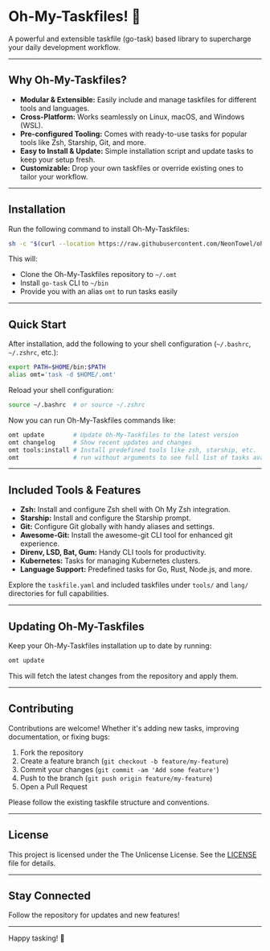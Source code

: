 # Oh-My-Taskfiles! 🚀

A powerful and extensible taskfile (go-task) based library to supercharge your daily development workflow.

---

## Why Oh-My-Taskfiles?

- **Modular & Extensible:** Easily include and manage taskfiles for different tools and languages.
- **Cross-Platform:** Works seamlessly on Linux, macOS, and Windows (WSL).
- **Pre-configured Tooling:** Comes with ready-to-use tasks for popular tools like Zsh, Starship, Git, and more.
- **Easy to Install & Update:** Simple installation script and update tasks to keep your setup fresh.
- **Customizable:** Drop your own taskfiles or override existing ones to tailor your workflow.

---

## Installation

Run the following command to install Oh-My-Taskfiles:

```bash
sh -c "$(curl --location https://raw.githubusercontent.com/NeonTowel/oh-my-taskfiles/refs/heads/main/install.sh)"
```

This will:

- Clone the Oh-My-Taskfiles repository to `~/.omt`
- Install `go-task` CLI to `~/bin`
- Provide you with an alias `omt` to run tasks easily

---

## Quick Start

After installation, add the following to your shell configuration (`~/.bashrc`, `~/.zshrc`, etc.):

```bash
export PATH=$HOME/bin:$PATH
alias omt='task -d $HOME/.omt'
```

Reload your shell configuration:

```bash
source ~/.bashrc  # or source ~/.zshrc
```

Now you can run Oh-My-Taskfiles commands like:

```bash
omt update        # Update Oh-My-Taskfiles to the latest version
omt changelog     # Show recent updates and changes
omt tools:install # Install predefined tools like zsh, starship, etc.
omt               # run without arguments to see full list of tasks available
```

---

## Included Tools & Features

- **Zsh:** Install and configure Zsh shell with Oh My Zsh integration.
- **Starship:** Install and configure the Starship prompt.
- **Git:** Configure Git globally with handy aliases and settings.
- **Awesome-Git:** Install the awesome-git CLI tool for enhanced git experience.
- **Direnv, LSD, Bat, Gum:** Handy CLI tools for productivity.
- **Kubernetes:** Tasks for managing Kubernetes clusters.
- **Language Support:** Predefined tasks for Go, Rust, Node.js, and more.

Explore the `taskfile.yaml` and included taskfiles under `tools/` and `lang/` directories for full capabilities.

---

## Updating Oh-My-Taskfiles

Keep your Oh-My-Taskfiles installation up to date by running:

```bash
omt update
```

This will fetch the latest changes from the repository and apply them.

---

## Contributing

Contributions are welcome! Whether it's adding new tasks, improving documentation, or fixing bugs:

1. Fork the repository
2. Create a feature branch (`git checkout -b feature/my-feature`)
3. Commit your changes (`git commit -am 'Add some feature'`)
4. Push to the branch (`git push origin feature/my-feature`)
5. Open a Pull Request

Please follow the existing taskfile structure and conventions.

---

## License

This project is licensed under the The Unlicense License. See the [LICENSE](LICENSE) file for details.

---

## Stay Connected

Follow the repository for updates and new features!

---

Happy tasking! 🎉
